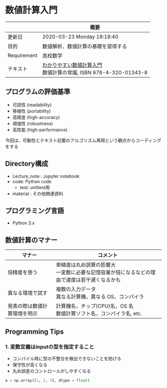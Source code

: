 # 数値計算入門

||概要|
|---|---|
|更新日|2020-03-23 Monday 18:18:40|
|目的|数値解析、数値計算の基礎を習得する|
|Requirement|高校数学|
|テキスト|[わかりやすい数値計算入門](https://www.kinokuniya.co.jp/f/dsg-01-9784896411942)<br> 数値計算の常識, ISBN	978-4-320-01343-8|

## プログラムの評価基準

- 可読性 (readability) 
- 移植性 (portability) 
- 高精度 (high-accuracy) 
- 頑強性 (robustness) 
- 高性能 (high-performance)

今回は、可動性とテキスト記載のアルゴリズム再現という観点からコーディングをする

## Directory構成

- Lecture_note : Jupyter notebook
- code: Python code
  - test: unittest用
- material : その他関連資料

## プログラミング言語

- Python 3.x

## 数値計算のマナー

|マナー|コメント|
|----|----|
|倍精度を使う|単精度は丸め誤算の影響大 <br> 一変数に必要な記憶容量が倍になるなどの理由で速度は若干遅くなるかも|
|異なる環境で試す|複数の入力データ <br> 異なる計算機，異なる OS，コンパイラ|
|発表の際は数値計算環境を明示|計算機名，チップ(CPU)名，OS 名 <br> 数値計算ソフト名，コンパイラ名, etc.|

## Programming Tips
### 1. 変数定義はinputの型を指定すること

- コンパイル時に型の不整合を検出できないことを防げる
- 保守性が高くなる
- 丸め誤差のコントロールがしやすくなる

```python
a = np.array([1, 2, 3], dtype = float)
```


